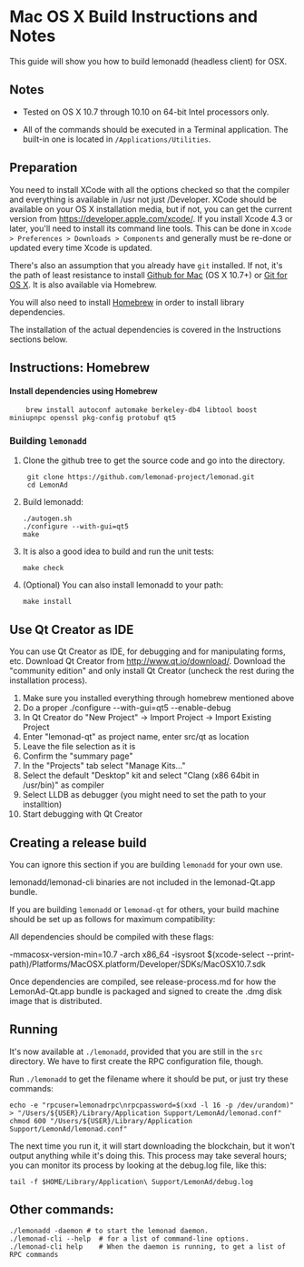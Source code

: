 Mac OS X Build Instructions and Notes
====================================
This guide will show you how to build lemonadd (headless client) for OSX.

Notes
-----

* Tested on OS X 10.7 through 10.10 on 64-bit Intel processors only.

* All of the commands should be executed in a Terminal application. The
built-in one is located in `/Applications/Utilities`.

Preparation
-----------

You need to install XCode with all the options checked so that the compiler
and everything is available in /usr not just /Developer. XCode should be
available on your OS X installation media, but if not, you can get the
current version from https://developer.apple.com/xcode/. If you install
Xcode 4.3 or later, you'll need to install its command line tools. This can
be done in `Xcode > Preferences > Downloads > Components` and generally must
be re-done or updated every time Xcode is updated.

There's also an assumption that you already have `git` installed. If
not, it's the path of least resistance to install [Github for Mac](https://mac.github.com/)
(OS X 10.7+) or
[Git for OS X](https://code.google.com/p/git-osx-installer/). It is also
available via Homebrew.

You will also need to install [Homebrew](http://brew.sh) in order to install library
dependencies.

The installation of the actual dependencies is covered in the Instructions
sections below.

Instructions: Homebrew
----------------------

#### Install dependencies using Homebrew

        brew install autoconf automake berkeley-db4 libtool boost miniupnpc openssl pkg-config protobuf qt5

### Building `lemonadd`

1. Clone the github tree to get the source code and go into the directory.

        git clone https://github.com/lemonad-project/lemonad.git
        cd LemonAd

2.  Build lemonadd:

        ./autogen.sh
        ./configure --with-gui=qt5
        make

3.  It is also a good idea to build and run the unit tests:

        make check

4.  (Optional) You can also install lemonadd to your path:

        make install

Use Qt Creator as IDE
------------------------
You can use Qt Creator as IDE, for debugging and for manipulating forms, etc.
Download Qt Creator from http://www.qt.io/download/. Download the "community edition" and only install Qt Creator (uncheck the rest during the installation process).

1. Make sure you installed everything through homebrew mentioned above
2. Do a proper ./configure --with-gui=qt5 --enable-debug
3. In Qt Creator do "New Project" -> Import Project -> Import Existing Project
4. Enter "lemonad-qt" as project name, enter src/qt as location
5. Leave the file selection as it is
6. Confirm the "summary page"
7. In the "Projects" tab select "Manage Kits..."
8. Select the default "Desktop" kit and select "Clang (x86 64bit in /usr/bin)" as compiler
9. Select LLDB as debugger (you might need to set the path to your installtion)
10. Start debugging with Qt Creator

Creating a release build
------------------------
You can ignore this section if you are building `lemonadd` for your own use.

lemonadd/lemonad-cli binaries are not included in the lemonad-Qt.app bundle.

If you are building `lemonadd` or `lemonad-qt` for others, your build machine should be set up
as follows for maximum compatibility:

All dependencies should be compiled with these flags:

 -mmacosx-version-min=10.7
 -arch x86_64
 -isysroot $(xcode-select --print-path)/Platforms/MacOSX.platform/Developer/SDKs/MacOSX10.7.sdk

Once dependencies are compiled, see release-process.md for how the LemonAd-Qt.app
bundle is packaged and signed to create the .dmg disk image that is distributed.

Running
-------

It's now available at `./lemonadd`, provided that you are still in the `src`
directory. We have to first create the RPC configuration file, though.

Run `./lemonadd` to get the filename where it should be put, or just try these
commands:

    echo -e "rpcuser=lemonadrpc\nrpcpassword=$(xxd -l 16 -p /dev/urandom)" > "/Users/${USER}/Library/Application Support/LemonAd/lemonad.conf"
    chmod 600 "/Users/${USER}/Library/Application Support/LemonAd/lemonad.conf"

The next time you run it, it will start downloading the blockchain, but it won't
output anything while it's doing this. This process may take several hours;
you can monitor its process by looking at the debug.log file, like this:

    tail -f $HOME/Library/Application\ Support/LemonAd/debug.log

Other commands:
-------

    ./lemonadd -daemon # to start the lemonad daemon.
    ./lemonad-cli --help  # for a list of command-line options.
    ./lemonad-cli help    # When the daemon is running, to get a list of RPC commands
